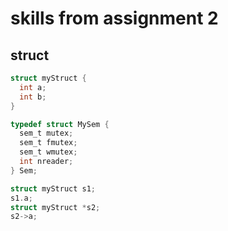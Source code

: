 # skills from assignment 2

## struct

```c
struct myStruct {
  int a;
  int b;
}

typedef struct MySem {
  sem_t mutex;
  sem_t fmutex;
  sem_t wmutex;
  int nreader;
} Sem;

struct myStruct s1;
s1.a;
struct myStruct *s2;
s2->a;

```

